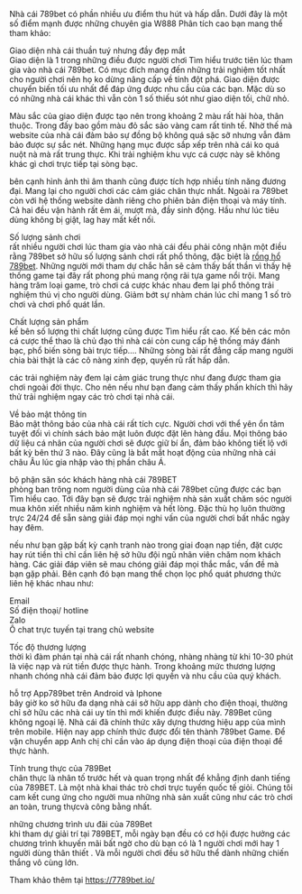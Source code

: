 <p>Nhà cái 789bet có phần nhiều ưu điểm thu hút và hấp dẫn. Dưới đây là một số điểm mạnh được những chuyên gia W888 Phân tích cao bạn mang thể tham khảo:</p>

<p>Giao diện nhà cái thuần tuý nhưng đầy đẹp mắt<br />
Giao diện là 1 trong những điều được người chơi Tìm hiểu trước tiên lúc tham gia vào nhà cái 789bet. Có mục đích mang đến những trải nghiệm tốt nhất cho người chơi nên họ ko dừng nâng cấp về tính đột phá. Giao diện được chuyển biến tối ưu nhất để đáp ứng được nhu cầu của các bạn. Mặc dù so có những nhà cái khác thì vẫn còn 1 số thiếu sót như giao diện tối, chữ nhỏ.</p>

<p>Màu sắc của giao diện được tạo nên trong khoảng 2 màu rất hài hòa, thân thuộc. Trong đấy bao gồm màu đỏ sắc sảo vàng cam rất tinh tế. Nhờ thế mà website của nhà cái đảm bảo sự đồng bộ không quá sặc sỡ nhưng vẫn đảm bảo được sự sắc nét. Những hạng mục được sắp xếp trên nhà cái ko quá nuột nà mà rất trung thực. Khi trải nghiệm khu vực cá cược này sẽ không khác gì chơi trực tiếp tại sòng bạc.</p>

<p>bên cạnh hình ảnh thì âm thanh cũng được tích hợp nhiều tính năng đương đại. Mang lại cho người chơi các cảm giác chân thực nhất. Ngoài ra 789bet còn với hệ thống website dành riêng cho phiên bản điện thoại và máy tính. Cả hai đều vận hành rất êm ái, mượt mà, đầy sinh động. Hầu như lúc tiêu dùng không bị giật, lag hay mất kết nối.</p>

<p>Số lượng sảnh chơi<br />
rất nhiều người chơi lúc tham gia vào nhà cái đều phải công nhận một điều rằng 789bet sở hữu số lượng sảnh chơi rất phổ thông, đặc biệt là <a href="https://7789bet.io/rong-ho-789bet/">rồng hổ 789bet</a>. Những người mới tham dự chắc hẳn sẽ cảm thấy bất thần vì thấy hệ thống game tại đây rất phong phú mang rộng rãi tựa game nổi trội. Mang hàng trăm loại game, trò chơi cá cược khác nhau đem lại phổ thông trải nghiệm thú vị cho người dùng. Giảm bớt sự nhàm chán lúc chỉ mang 1 số trò chơi và chơi phổ quát lần.</p>

<p>Chất lượng sản phẩm<br />
kế bên số lượng thì chất lượng cũng được Tìm hiểu rất cao. Kế bên các môn cá cược thể thao là chủ đạo thì nhà cái còn cung cấp hệ thống máy đánh bạc, phổ biến sòng bài trực tiếp&hellip;. Những sòng bài rất đẳng cấp mang người chia bài thật là các cô nàng xinh đẹp, quyến rũ rất hấp dẫn.</p>

<p>các trải nghiệm này đem lại cảm giác trung thực như đang được tham gia chơi ngoài đời thực. Cho nên nếu như bạn đang cảm thấy phấn khích thì hãy thử trải nghiệm ngay các trò chơi tại nhà cái.</p>

<p>Về bảo mật thông tin<br />
Bảo mật thông báo của nhà cái rất tích cực. Người chơi với thể yên ổn tâm tuyệt đối vì chính sách bảo mật luôn được đặt lên hàng đầu. Mọi thông báo dữ liệu cá nhân của người chơi sẽ được giữ bí ẩn, đảm bảo không tiết lộ với bất kỳ bên thứ 3 nào. Đây cũng là bắt mắt hoạt động của những nhà cái châu Âu lúc gia nhập vào thị phần châu Á.</p>

<p>bộ phận săn sóc khách hàng nhà cái 789BET<br />
phòng ban trông nom người dùng của nhà cái 789bet cũng được các bạn Tìm hiểu cao. Tới đây bạn sẽ được trải nghiệm nhà sản xuất chăm sóc người mua khôn xiết nhiều năm kinh nghiệm và hết lòng. Đặc thù họ luôn thường trực 24/24 để sẵn sàng giải đáp mọi nghi vấn của người chơi bất nhắc ngày hay đêm.</p>

<p>nếu như bạn gặp bất kỳ cạnh tranh nào trong giai đoạn nạp tiền, đặt cược hay rút tiền thì chỉ cần liên hệ sở hữu đội ngũ nhân viên chăm nom khách hàng. Các giải đáp viên sẽ mau chóng giải đáp mọi thắc mắc, vấn đề mà bạn gặp phải. Bên cạnh đó bạn mang thể chọn lọc phổ quát phương thức liên hệ khác nhau như:</p>

<p>Email<br />
Số điện thoại/ hotline<br />
Zalo<br />
Ô chat trực tuyến tại trang chủ website</p>

<p>Tốc độ thương lượng<br />
thời kì đàm phán tại nhà cái rất nhanh chóng, nhàng nhàng từ khi 10-30 phút là việc nạp và rút tiền được thực hành. Trong khoảng mức thương lượng nhanh chóng nhà cái đảm bảo được lợi quyền và nhu cầu của quý khách.</p>

<p>hỗ trợ App789bet trên Android và Iphone<br />
bây giờ ko sở hữu đa dạng nhà cái sở hữu app dành cho điện thoại, thường chỉ sở hữu các nhà cái uy tín thì mới khiến được điều này. 789Bet cũng không ngoại lệ. Nhà cái đã chính thức xây dựng thương hiệu app của mình trên mobile. Hiện nay app chính thức được đổi tên thành 789bet Game. Để vận chuyển app Anh chị chỉ cần vào áp dụng điện thoại của điện thoại để thực hành.</p>

<p>Tính trung thực của 789Bet<br />
chân thực là nhân tố trước hết và quan trọng nhất để khẳng định danh tiếng của 789BET. Là một nhà khai thác trò chơi trực tuyến quốc tế giỏi. Chúng tôi cam kết cung ứng cho người mua những nhà sản xuất cũng như các trò chơi an toàn, trung thựcvà công bằng nhất.</p>

<p>những chương trình ưu đãi của 789Bet<br />
khi tham dự giải trí tại 789BET, mỗi ngày bạn đều có cơ hội được hưởng các chương trình khuyến mãi bất ngờ cho dù bạn có là 1 người chơi mới hay 1 người dùng thân thiết . Và mỗi người chơi đều sở hữu thể dành những chiến thắng vô cùng lớn.</p>

<p>Tham khảo thêm tại&nbsp;<a href="https://7789bet.io/">https://7789bet.io/</a></p>
